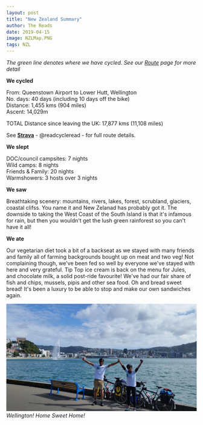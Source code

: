 ```yaml
---
layout: post
title: "New Zealand Summary"
author: The Reads
date: 2019-04-15
image: NZLMap.PNG  
tags: NZL  
---
```


*The green line denotes where we have cycled. See our [Route](http://readcycleread.bike/pages/map.html) page for more detail* 

**We cycled**  

From: Queenstown Airport to Lower Hutt, Wellington  
No. days: 40 days (including 10 days off the bike)  
Distance: 1,455 kms (904 miles)  
Ascent: 14,029m   

TOTAL Distance since leaving the UK: 17,877 kms (11,108 miles)  

See [**Strava**](https://www.strava.com/athletes/readcycleread) - @readcycleread - for full route details.  


**We slept**

DOC/council campsites: 7 nights  
Wild camps: 8 nights  
Friends & Family: 20 nights   
Warmshowers: 3 hosts over 3 nights  

**We saw**

Breathtaking scenery: mountains, rivers, lakes, forest, scrubland, glaciers, coastal clifss. You name it and New Zelanad has probably got it. The downside to taking the West Coast of the South Island is that it's infamous for rain, but then you wouldn't get the lush green rainforest so you can't have it all!

**We ate**  

Our vegetarian diet took a bit of a backseat as we stayed with many friends and family all of farming backgrounds bought up on meat and two veg! Not complaining though, we've been fed so well by everyone we've stayed with here and very grateful. Tip Top ice cream is back on the menu for Jules, and chocolate milk, a solid post-ride favourite! We've had our fair share of fish and chips, mussels, pipis and other sea food. Oh and bread sweet bread! It's been a luxury to be able to stop and make our own sandwiches again.

![WGFinish](assets/img/WGFinish.jpg) *Wellington! Home Sweet Home!*
